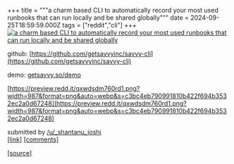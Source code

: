 +++
title = """a charm based CLI to automatically record your most used runbooks that can run locally and be shared globally"""
date = 2024-09-25T18:59:59.000Z
tags = ["reddit","cli"]
+++
[![a charm based CLI to automatically record your most used runbooks that can run locally and be shared globally](https://external-preview.redd.it/2V96fy6X4uVtXOm5JEnnFVYp6E9dDGDC31g1K0RwsQ4.jpg?width=640&crop=smart&auto=webp&s=a6ca619b05c26c9435e6695364ae8414214ed1a2 "a charm based CLI to automatically record your most used runbooks that can run locally and be shared globally")](https://www.reddit.com/r/commandline/comments/1fpccab/a_charm_based_cli_to_automatically_record_your/)

github: [https://github.com/getsavvyinc/savvy-cli](https://github.com/getsavvyinc/savvy-cli)

demo: [getsavvy.so/demo](http://getsavvy.so/demo)

[https://preview.redd.it/qxwdsdm760rd1.png?width=987&format=png&auto=webp&s=c3bc4eb790991810b422f694b3532ec2a0d67248](https://preview.redd.it/qxwdsdm760rd1.png?width=987&format=png&auto=webp&s=c3bc4eb790991810b422f694b3532ec2a0d67248)

submitted by [/u/\_shantanu\_joshi](https://www.reddit.com/user/_shantanu_joshi)  
[\[link\]](https://www.reddit.com/r/commandline/comments/1fpccab/a_charm_based_cli_to_automatically_record_your/) [\[comments\]](https://www.reddit.com/r/commandline/comments/1fpccab/a_charm_based_cli_to_automatically_record_your/)

[[source]](https://www.reddit.com/r/commandline/comments/1fpccab/a_charm_based_cli_to_automatically_record_your/)
